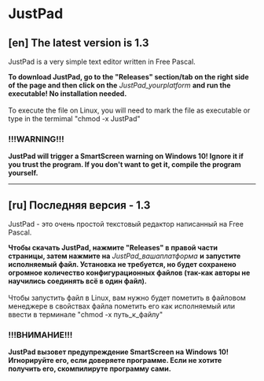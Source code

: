 # JustPad

## [en] The latest version is 1.3

JustPad is a very simple text editor written in Free Pascal.

**To download JustPad, go to the "Releases" section/tab on the right side of the page and then click on the** *JustPad_yourplatform* **and run the executable! No installation needed.**<br><br>
To execute the file on Linux, you will need to mark the file as executable or type in the termimal "chmod -x JustPad"
### !!!WARNING!!!
**JustPad will trigger a SmartScreen warning on Windows 10! Ignore it if you trust the program. If you don't want to get it, compile the program yourself.**

---

## [ru] Последняя версия - 1.3

JustPad - это очень простой текстовый редактор написанный на Free Pascal.

**Чтобы скачать JustPad, нажмите "Releases" в правой части страницы, затем нажмите на** *JustPad_вашаплатформа* **и запустите исполняемый файл. Установка не требуется, но будет сохранено огромное количество конфигурационных файлов (так-как авторы не научились соединять всё в один файл).**<br><br>
Чтобы запустить файл в Linux, вам нужно будет пометить в файловом менеджере в свойствах файла пометить его как исполняемый или ввести в терминале "chmod -x путь_к_файлу"
### !!!ВНИМАНИЕ!!!
**JustPad вызовет предупреждение SmartScreen на Windows 10! Игнорируйте его, если доверяете программе. Если не хотите получить его, скомпилируте программу сами.**
